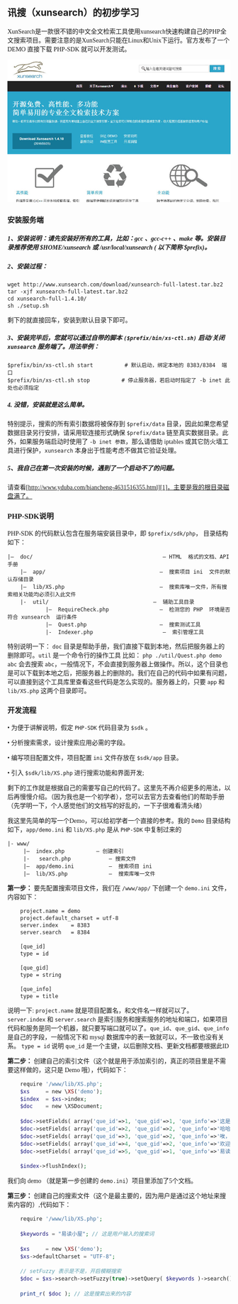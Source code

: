 ## 讯搜（xunsearch）的初步学习

<font face=微软雅黑>

XunSearch是一款很不错的中文全文检索工具使用xunsearch快速构建自己的PHP全文搜索项目。需要注意的是XunSearch只能在Linux和Unix下运行。官方发布了一个DEMO 直接下载 PHP-SDK 就可以开发测试。

![未标题-1.jpg][0]

### 安装服务端

##### 1、安装说明：请先安装好所有的工具，比如：gcc 、gcc-c++ 、make 等。安装目录推荐使用 $HOME/xunsearch 或 /usr/local/xunsearch ( 以下简称 $prefix)。
##### 2、安装过程：

    wget http://www.xunsearch.com/download/xunsearch-full-latest.tar.bz2
    tar -xjf xunsearch-full-latest.tar.bz2
    cd xunsearch-full-1.4.10/
    sh ./setup.sh

剩下的就直接回车，安装到默认目录下即可。
##### 3、安装完毕后，您就可以通过自带的脚本 `($prefix/bin/xs-ctl.sh)` 启动/关闭 `xunsearch` 服务端了。用法举例：

    $prefix/bin/xs-ctl.sh start          # 默认启动，绑定本地的 8383/8384  端口
    $prefix/bin/xs-ctl.sh stop          # 停止服务器，若启动时指定了 -b inet 此处也必须指定

##### 4. 没错，安装就是这么简单。
特别提示，搜索的所有索引数据将被保存到 `$prefix/data` 目录，因此如果您希望数据目录另行安排，请采用软连接形式确保 `$prefix/data` 链至真实数据目录。此外，如果服务端启动时使用了 `-b inet 参数`，那么请借助 iptables 或其它防火墙工具进行保护，`xunsearch` 本身出于性能考虑不做其它验证处理。

##### 5、我自己在第一次安装的时候，遇到了一个启动不了的问题。

请查看[http://www.yduba.com/biancheng-4631516355.html][1]，主要是我的根目录磁盘满了。

### PHP-SDK说明

PHP-SDK 的代码默认包含在服务端安装目录中，即 `$prefix/sdk/php`， 目录结构如下：

    |–  doc/                                         — HTML  格式的文档、API手册
        |–  app/                                    —  搜索项目 ini  文件的默认存储目录
        |–  lib/XS.php                              —  搜索库唯一文件，所有搜索相关功能均必须引入此文件
        |-  util/                                 —  辅助工具目录
                |–  RequireCheck.php                —  检测您的 PHP  环境是否符合 xunsearch  运行条件
                |–  Quest.php                       —  搜索测试工具
                |-  Indexer.php                      —  索引管理工具

特别说明一下： `doc` 目录是帮助手册，我们直接下载到本地，然后把服务器上的删除即可。`util` 是一个命令行的操作工具 比如： `php ./util/Quest.php demo abc` 会去搜索 `abc`，一般情况下，不会直接到服务器上做操作。所以，这个目录也是可以下载到本地之后，把服务器上的删除的。我们在自己的代码中如果有问题，可以直接到这个工具库里查看这些代码是怎么实现的。服务器上的，只要 `app` 和 `lib/XS.php` 这两个目录即可。

### 开发流程

• 为便于讲解说明，假定 `PHP-SDK` 代码目录为 `$sdk` 。

• 分析搜索需求，设计搜索应用必需的字段。

• 编写项目配置文件，项目配置 `ini` 文件存放在 `$sdk/app` 目录。

• 引入 `$sdk/lib/XS.php` 进行搜索功能和界面开发;

剩下的工作就是根据自己的需要写自己的代码了。这里先不再介绍更多的用法，以后再慢慢介绍。（因为我也是一个初学者），您可以去官方去查看他们的帮助手册（先学明一下，个人感觉他们的文档写的好乱的，一下子很难看清头绪）

我这里先简单的写一个Demo，可以给初学者一个直接的参考。我的 `Demo` 目录结构如下，`app/demo.ini` 和 `lib/XS.php` 是从 `PHP-SDK` 中复制过来的

    |- www/
         |–  index.php          — 创建索引
         |-   search.php            — 搜索文件
         |–  app/demo.ini           —  搜索项目 ini
         |–  lib/XS.php             —  搜索库唯一文件

**第一步：** 要先配置搜索项目文件，我们在 `/www/app/` 下创建一个 `demo.ini` 文件，内容如下：

```
    project.name = demo
    project.default_charset = utf-8
    server.index    = 8383
    server.search   = 8384
    
    [que_id]
    type = id
    
    [que_gid]
    type = string
    
    [que_info]
    type = title
```

说明一下: `project.name` 就是项目配置名，和文件名一样就可以了。 `server.index` 和 `server.search` 是索引服务和搜索服务的地址和端口，如果项目代码和服务是同一个机器，就只要写端口就可以了。`que_id`、`que_gid`、`que_info` 是自己的字段，一般情况下和 mysql 数据库中的表一致就可以，不一致也没有关系。 `type = id` 说明 `que_id` 是一个主键，以后删除文档、更新文档都要根据此ID

**第二步：** 创建自己的索引文件（这个就是用于添加索引的，真正的项目里是不需要这样做的，这只是 Demo 哦），代码如下：

```php
    require '/www/lib/XS.php';
    $xs     = new \XS('demo');
    $index  = $xs->index;
    $doc    = new \XSDocument;
    
    $doc->setFields( array('que_id'=>1, 'que_gid'=>1, 'que_info'=>'这是一个新问题') );
    $doc->setFields( array('que_id'=>2, 'que_gid'=>2, 'que_info'=>'哈哈，这是一个测试') );
    $doc->setFields( array('que_id'=>3, 'que_gid'=>2, 'que_info'=>'唉，是不是应该这样呢') );
    $doc->setFields( array('que_id'=>4, 'que_gid'=>2, 'que_info'=>'欢迎访问易读小屋') );
    $doc->setFields( array('que_id'=>5, 'que_gid'=>1, 'que_info'=>'易读小屋以后会添加更多的好文章哦') );
    
    $index->flushIndex();
```

我们向 demo （就是第一步创建的 `demo.ini`）项目里添加了5个文档。

**第三步：** 创建自己的搜索文件（这个是最主要的，因为用户是通过这个地址来搜索内容的）,代码如下：

```php
    require '/www/lib/XS.php';
    
    $keywords = "易读小屋"; // 这是用户输入的搜索词
    
    $xs     = new \XS('demo');
    $xs->defaultCharset = "UTF-8";
    
    // setFuzzy 表示是不是，开启模糊搜索
    $doc = $xs->search->setFuzzy(true)->setQuery( $keywords )->search();
    
    print_r( $doc ); // 这是搜索出来的内容
```

</font>

[0]: ../img/1482141697345244.jpg
[1]: http://www.yduba.com/biancheng-4631516355.html


